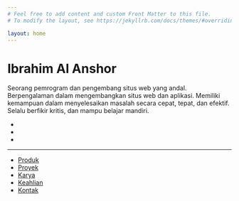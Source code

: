 ```yaml
---
# Feel free to add content and custom Front Matter to this file.
# To modify the layout, see https://jekyllrb.com/docs/themes/#overriding-theme-defaults

layout: home
---
```


<main>
  <h1>Ibrahim Al Anshor</h1>
  <p class="description">
    Seorang pemrogram dan pengembang situs web yang andal. Berpengalaman dalam mengembangkan situs web dan aplikasi. Memiliki kemampuan dalam menyelesaikan masalah secara cepat, tepat, dan efektif. Selalu berfikir kritis, dan mampu belajar mandiri.
  </p>
  
  <ul class="social">
    <li>
      <a href="https://github.com/ibrahimalanshor"><i class="icon ion-logo-github"></i></a>
    </li>
    <li>
      <a href="https://www.linkedin.com/in/ibrahim-al-anshor-44853320b/"><i class="icon ion-logo-linkedin"></i></a>
    </li>
    <li>
      <a href="https://www.youtube.com/channel/UCJlM_q3qEhKeeF1tdgdGpog"><i class="icon ion-logo-youtube"></i></a>
    </li>
  </ul>
  
  <hr>

  <ul class="nav">
    <li><a href="{{ '/product' | prepend: site.url }}">Produk</a></li>
    <li><a href="{{ '/project' | prepend: site.url }}">Proyek</a></li>
    <li><a href="{{ '/work' | prepend: site.url }}">Karya</a></li>
    <li><a href="{{ '/skill' | prepend: site.url }}">Keahlian</a></li>
    <li><a href="{{ '/contact' | prepend: site.url }}">Kontak</a></li>
  </ul>

</main>
